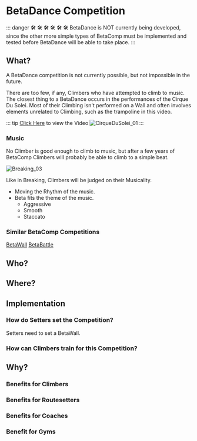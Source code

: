 # BetaDance Competition


::: danger 🛠 🛠 🛠 🛠 🛠 🛠 
BetaDance is NOT currently being developed, since the other more simple types of BetaComp must be implemented and tested before BetaDance will be able to take place.
:::

## What?
A BetaDance competition is not currently possible, but not impossible in the future. 

There are too few, if any, Climbers who have attempted to climb to music. The closest thing to a BetaDance occurs in the performances of the Cirque Du Solei. Most of their Climbing isn't performed on a Wall and often involves elements unrelated to Climbing, such as the trampoline in this video.

::: tip [Click Here](https://www.youtube.com/watch?v=lHq8U1wDcNs) to view the Video
![CirqueDuSolei_01](/CirqueDuSolei_01.png)
:::



### Music
No Climber is good enough to climb to music, but after a few years of BetaComp Climbers will probably be able to climb to a simple beat.

![Breaking_03](/Breaking_03.png)

Like in Breaking, Climbers will be judged on their Musicality. 
- Moving the Rhythm of the music.
- Beta fits the theme of the music. 
    - Aggressive
    - Smooth
    - Staccato

### Similar BetaComp Competitions
[BetaWall](/reference/CompType/BetaWall)
[BetaBattle](/reference/CompType/BetaBattle)

## Who?


## Where?

## Implementation

### How do Setters set the Competition?

Setters need to set a BetaWall.

### How can Climbers train for this Competition?

## Why?

### Benefits for Climbers

### Benefits for Routesetters

### Benefits for Coaches

### Benefit for Gyms 